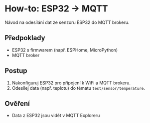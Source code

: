 # How-to: ESP32 → MQTT

Návod na odesílání dat ze senzoru ESP32 do MQTT brokeru.

## Předpoklady
- ESP32 s firmwarem (např. ESPHome, MicroPython)
- MQTT broker

## Postup
1. Nakonfiguruj ESP32 pro připojení k WiFi a MQTT brokeru.
2. Odesílej data (např. teplotu) do tématu `test/sensor/temperature`.

## Ověření
- Data z ESP32 jsou vidět v MQTT Exploreru
